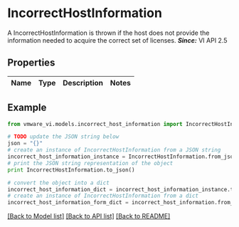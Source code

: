 # IncorrectHostInformation

A IncorrectHostInformation is thrown if the host does not provide the information needed to acquire the correct set of licenses.  ***Since:*** VI API 2.5 

## Properties
Name | Type | Description | Notes
------------ | ------------- | ------------- | -------------

## Example

```python
from vmware_vi.models.incorrect_host_information import IncorrectHostInformation

# TODO update the JSON string below
json = "{}"
# create an instance of IncorrectHostInformation from a JSON string
incorrect_host_information_instance = IncorrectHostInformation.from_json(json)
# print the JSON string representation of the object
print IncorrectHostInformation.to_json()

# convert the object into a dict
incorrect_host_information_dict = incorrect_host_information_instance.to_dict()
# create an instance of IncorrectHostInformation from a dict
incorrect_host_information_form_dict = incorrect_host_information.from_dict(incorrect_host_information_dict)
```
[[Back to Model list]](../README.md#documentation-for-models) [[Back to API list]](../README.md#documentation-for-api-endpoints) [[Back to README]](../README.md)


